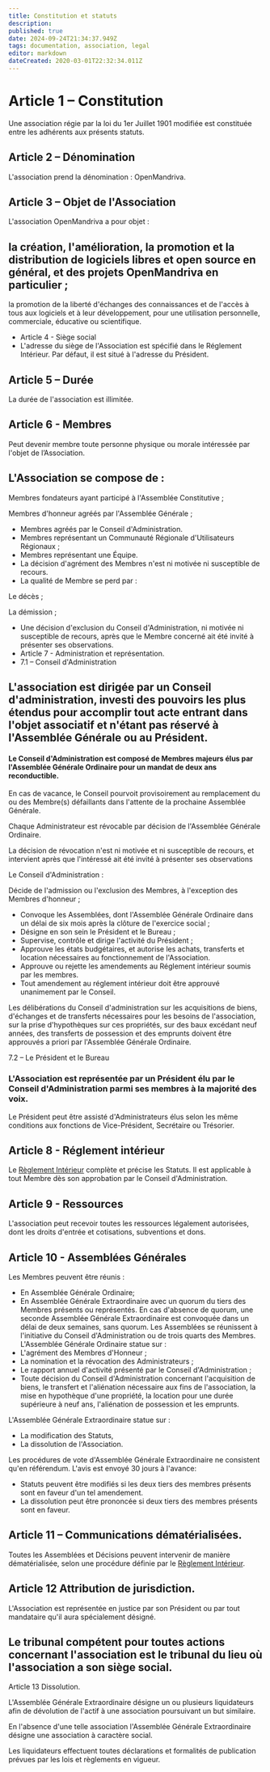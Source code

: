 ```yaml
---
title: Constitution et statuts
description: 
published: true
date: 2024-09-24T21:34:37.949Z
tags: documentation, association, legal
editor: markdown
dateCreated: 2020-03-01T22:32:34.011Z
---
```


# Article 1 – Constitution


Une association régie par la loi du 1er Juillet 1901 modifiée est constituée entre les adhérents aux présents statuts. 


## Article 2 – Dénomination
L'association prend la dénomination : OpenMandriva. 

## Article 3 – Objet de l'Association
L'association OpenMandriva a pour objet :

## la création, l'amélioration, la promotion et la distribution de logiciels libres et open source en général, et des projets OpenMandriva en particulier ;
la promotion de la liberté d'échanges des connaissances et de l'accès à tous aux logiciels et à leur développement, pour une utilisation personnelle, commerciale, éducative ou scientifique.
- Article 4 - Siège social
- L'adresse du siège de l'Association est spécifié dans le Réglement Intérieur.
Par défaut, il est situé à l'adresse du Président. 

## Article 5 – Durée
La durée de l'association est illimitée. 

## Article 6 - Membres
Peut devenir membre toute personne physique ou morale intéressée par l'objet de l’Association.

## L'Association se compose de :
Membres fondateurs ayant participé à l'Assemblée Constitutive ;

Membres d'honneur agréés par l'Assemblée Générale ;
- Membres agréés par le Conseil d'Administration.
- Membres représentant un Communauté Régionale d'Utilisateurs Régionaux ;
- Membres représentant une Équipe.
- La décision d'agrément des Membres n'est ni motivée ni susceptible de recours.
- La qualité de Membre se perd par :

Le décès ;

La démission ;
- Une décision d'exclusion du Conseil d'Administration, ni motivée ni susceptible de recours, après que le Membre concerné ait été invité à présenter ses observations. 
- Article 7 - Administration et représentation.
- 7.1 – Conseil d'Administration

## L'association est dirigée par un Conseil d'administration, investi des pouvoirs les plus étendus pour accomplir tout acte entrant dans l'objet associatif et n'étant pas réservé à l'Assemblée Générale ou au Président.
#### Le Conseil d'Administration est composé de Membres majeurs élus par l'Assemblée Générale Ordinaire pour un mandat de deux ans reconductible.
En cas de vacance, le Conseil pourvoit provisoirement au remplacement du ou des Membre(s) défaillants dans l'attente de la prochaine Assemblée Générale.

Chaque Administrateur est révocable par décision de l'Assemblée Générale Ordinaire.

La décision de révocation n'est ni motivée et ni susceptible de recours, et intervient après que l'intéressé ait été invité à présenter ses observations

Le Conseil d'Administration :

Décide de l'admission ou l'exclusion des Membres, à l'exception des Membres d'honneur ;
- Convoque les Assemblées, dont l'Assemblée Générale Ordinaire dans un délai de six mois après la clôture de l'exercice social ;
- Désigne en son sein le Président et le Bureau ;
- Supervise, contrôle et dirige l'activité du Président ;
- Approuve les états budgétaires, et autorise les achats, transferts et location nécessaires au fonctionnement de l'Association.
- Approuve ou rejette les amendements au Réglement intérieur soumis par les membres. 
- Tout amendement au réglement intérieur doit être approuvé unanimement par le Conseil.

Les délibérations du Conseil d'administration sur les acquisitions de biens, d'échanges et de transferts nécessaires pour les besoins de l'association, sur la prise d'hypothèques sur ces propriétés, sur des baux excédant neuf années, des transferts de possession et des emprunts doivent être approuvés a priori par l'Assemblée Générale Ordinaire.

7.2 – Le Président et le Bureau

### L'Association est représentée par un Président élu par le Conseil d'Administration parmi ses membres à la majorité des voix.
Le Président peut être assisté d'Administrateurs élus selon les même conditions aux fonctions de Vice-Président, Secrétaire ou Trésorier. 

## Article 8 - Réglement intérieur
Le [Règlement Intérieur](/team/association/bylaws) complète et précise les Statuts. Il est applicable à tout Membre dès son approbation par le Conseil d'Administration.

## Article 9 - Ressources
L'association peut recevoir toutes les ressources légalement autorisées, dont les droits d'entrée et cotisations, subventions et dons. 

## Article 10 - Assemblées Générales
Les Membres peuvent être réunis :

- En Assemblée Générale Ordinaire;
- En Assemblée Générale Extraordinaire avec un quorum du tiers des Membres présents ou représentés. En cas d'absence de quorum, une seconde Assemblée Générale Extraordinaire est convoquée dans un délai de deux semaines, sans quorum. 
Les Assemblées se réunissent à l'initiative du Conseil d'Administration ou de trois quarts des Membres.
L'Assemblée Générale Ordinaire statue sur :
- L'agrément des Membres d'Honneur ;
- La nomination et la révocation des Administrateurs ;
- Le rapport annuel d'activité présenté par le Conseil d'Administration ;
- Toute décision du Conseil d'Administration concernant l'acquisition de biens, le transfert et l'aliénation nécessaire aux fins de l'association, la mise en hypothèque d'une propriété, la location pour une durée supérieure à neuf ans, l'aliénation de possession et les emprunts.

L'Assemblée Générale Extraordinaire statue sur :
- La modification des Statuts,
- La dissolution de l'Association.

Les procédures de vote d'Assemblée Générale Extraordinaire ne consistent qu'en référendum. L'avis est envoyé 30 jours à l'avance:
- Statuts peuvent être modifiés si les deux tiers des membres présents sont en faveur d'un tel amendement.
- La dissolution peut être prononcée si deux tiers des membres présents sont en faveur. 

## Article 11 – Communications dématérialisées.
Toutes les Assemblées et Décisions peuvent intervenir de manière dématérialisée, selon une procédure définie par le [Règlement Intérieur](/team/association/bylaws). 

## Article 12 Attribution de jurisdiction.
L'Association est représentée en justice par son Président ou par tout mandataire qu'il aura spécialement désigné.

## Le tribunal compétent pour toutes actions concernant l'association est le tribunal du lieu où l'association a son siège social.
Article 13 Dissolution.

L'Assemblée Générale Extraordinaire désigne un ou plusieurs liquidateurs afin de dévolution de l'actif à une association poursuivant un but similaire.

En l'absence d'une telle association l'Assemblée Générale Extraordinaire désigne une association à caractère social.


Les liquidateurs effectuent toutes déclarations et formalités de publication prévues par les lois et règlements en vigueur.